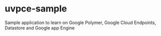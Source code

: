 # uvpce-sample
Sample application to learn on Google Polymer, Google Cloud Endpoints, Datastore and Google app Engine
